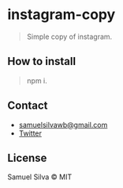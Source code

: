 # instagram-copy

> Simple copy of instagram.

## How to install

> npm i.

## Contact

- samuelsilvawb@gmail.com
- [Twitter](https://twitter.com/samuelsilvadev)

## License

Samuel Silva &copy; MIT
